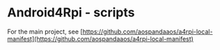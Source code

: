 # Android4Rpi - scripts

For the main project, see [https://github.com/aospandaaos/a4rpi-local-manifest](https://github.com/aospandaaos/a4rpi-local-manifest)

